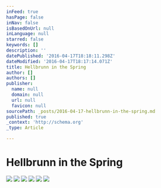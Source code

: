 ```yaml
---
inFeed: true
hasPage: false
inNav: false
isBasedOnUrl: null
inLanguage: null
starred: false
keywords: []
description: ''
datePublished: '2016-04-17T18:18:11.298Z'
dateModified: '2016-04-17T18:17:14.071Z'
title: Hellbrunn in the Spring
author: []
authors: []
publisher:
  name: null
  domain: null
  url: null
  favicon: null
sourcePath: _posts/2016-04-17-hellbrunn-in-the-spring.md
published: true
_context: 'http://schema.org'
_type: Article

---
```

# Hellbrunn in the Spring
![](https://the-grid-user-content.s3-us-west-2.amazonaws.com/40a1f496-fae1-48de-b6df-e0017cbeef32.jpg)
![](https://the-grid-user-content.s3-us-west-2.amazonaws.com/922690b1-2cb7-45a8-91a2-9c639dad13b2.jpg)
![](https://the-grid-user-content.s3-us-west-2.amazonaws.com/a11ee498-1931-4d4e-b524-0fd51d432bfd.jpg)
![](https://the-grid-user-content.s3-us-west-2.amazonaws.com/916a2b86-4c53-4b15-9d87-b711b0326f7b.jpg)
![](https://the-grid-user-content.s3-us-west-2.amazonaws.com/f620a70b-e0bd-484a-a63c-0d3c838dcd06.jpg)
![](https://the-grid-user-content.s3-us-west-2.amazonaws.com/72e92e34-538d-4e63-807e-c4818e147cf1.jpg)